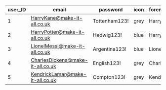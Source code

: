 user_ID | email | password | icon | forename | surname | role | lightmode
|---|---|---|---|---|---|---|---|
| 1 | HarryKane@make-it-all.co.uk      | Tottenham123! | grey | Harry    | Kane    | TL       |         0 |
| 2 | HarryPotter@make-it-all.co.uk    | Hedwig123! | blue | Harry    | Potter  | Employee |         0 |
| 3 | LionelMessi@make-it-all.co.uk    | Argentina123! | blue | Lionel   | Messi   | Manager  |         1 |
| 4 | CharlesDickens@make-it-all.co.uk | English123! | grey | Charles  | Dickens | Employee |         0 |
| 5 | KendrickLamar@make-it-all.co.uk | Compton123! | grey | Kendrick  | Lamar | Employee |         0 |
